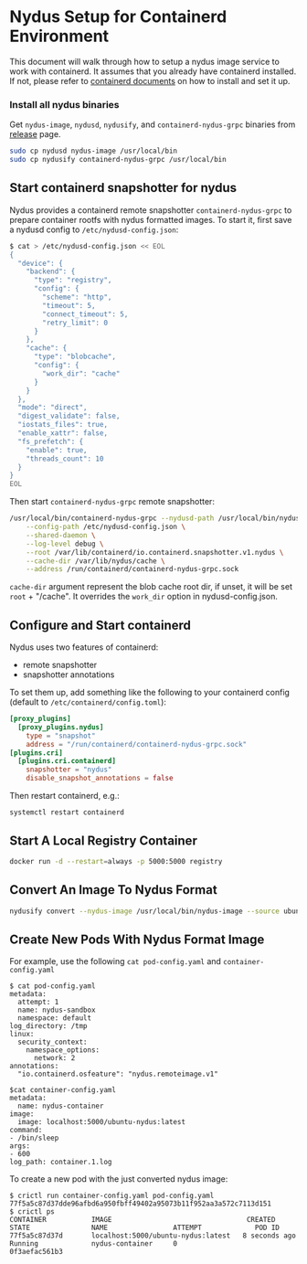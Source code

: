 # Nydus Setup for Containerd Environment

This document will walk through how to setup a nydus image service to work with containerd. It assumes that you already have containerd installed. If not, please refer to [containerd documents](https://github.com/containerd/containerd/blob/master/docs/ops.md) on how to install and set it up.

### Install all nydus binaries

Get `nydus-image`, `nydusd`, `nydusify`, and `containerd-nydus-grpc` binaries from [release](https://github.com/dragonflyoss/image-service/releases/latest) page.

```bash
sudo cp nydusd nydus-image /usr/local/bin
sudo cp nydusify containerd-nydus-grpc /usr/local/bin
```

## Start containerd snapshotter for nydus

Nydus provides a containerd remote snapshotter `containerd-nydus-grpc` to prepare container rootfs with nydus formatted images. To start it, first save a nydusd config to `/etc/nydusd-config.json`:
```bash
$ cat > /etc/nydusd-config.json << EOL
{
  "device": {
    "backend": {
      "type": "registry",
      "config": {
        "scheme": "http",
        "timeout": 5,
        "connect_timeout": 5,
        "retry_limit": 0
      }
    },
    "cache": {
      "type": "blobcache",
      "config": {
        "work_dir": "cache"
      }
    }
  },
  "mode": "direct",
  "digest_validate": false,
  "iostats_files": true,
  "enable_xattr": false,
  "fs_prefetch": {
    "enable": true,
    "threads_count": 10
  }
}
EOL
```

Then start `containerd-nydus-grpc` remote snapshotter:
```bash
/usr/local/bin/containerd-nydus-grpc --nydusd-path /usr/local/bin/nydusd \
    --config-path /etc/nydusd-config.json \
    --shared-daemon \
    --log-level debug \
    --root /var/lib/containerd/io.containerd.snapshotter.v1.nydus \
    --cache-dir /var/lib/nydus/cache \
    --address /run/containerd/containerd-nydus-grpc.sock
```
`cache-dir` argument represent the blob cache root dir, if unset, it will be set `root` + "/cache". It overrides the `work_dir` option in nydusd-config.json.
## Configure and Start containerd

Nydus uses two features of containerd:
* remote snapshotter
* snapshotter annotations

To set them up, add something like the following to your containerd config (default to `/etc/containerd/config.toml`):
```toml
[proxy_plugins]
  [proxy_plugins.nydus]
    type = "snapshot"
    address = "/run/containerd/containerd-nydus-grpc.sock"
[plugins.cri]
  [plugins.cri.containerd]
    snapshotter = "nydus"
    disable_snapshot_annotations = false
```

Then restart containerd, e.g.:
```base
systemctl restart containerd
```

## Start A Local Registry Container

```bash
docker run -d --restart=always -p 5000:5000 registry
```

## Convert An Image To Nydus Format

```bash
nydusify convert --nydus-image /usr/local/bin/nydus-image --source ubuntu --target localhost:5000/ubuntu-nydus
```

## Create New Pods With Nydus Format Image

For example, use the following `cat pod-config.yaml` and `container-config.yaml`

```
$ cat pod-config.yaml
metadata:
  attempt: 1
  name: nydus-sandbox
  namespace: default
log_directory: /tmp
linux:
  security_context:
    namespace_options:
      network: 2
annotations:
  "io.containerd.osfeature": "nydus.remoteimage.v1"
```

```
$cat container-config.yaml
metadata:
  name: nydus-container
image:
  image: localhost:5000/ubuntu-nydus:latest
command:
- /bin/sleep
args:
- 600
log_path: container.1.log
```

To create a new pod with the just converted nydus image:

```
$ crictl run container-config.yaml pod-config.yaml
77f5a5c87d37dde96afbd6a950fbff49402a95073b11f952aa3a572c7113d151
$ crictl ps
CONTAINER           IMAGE                                 CREATED             STATE               NAME                ATTEMPT             POD ID
77f5a5c87d37d       localhost:5000/ubuntu-nydus:latest   8 seconds ago       Running             nydus-container     0                   0f3aefac561b3
```
